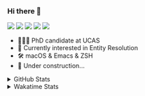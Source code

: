 ### Hi there 👋

[![](https://img.shields.io/badge/-Email-325180?logo=maildotru&logoColor=white&style=flat-square)](mailto:hi@wang.tianshu.me)
[![](https://img.shields.io/badge/-GitHub-black?logo=GitHub&style=flat-square)](https://github.com/tshu-w)
[![](https://img.shields.io/badge/-Telegram-26a5e4?labelColor=fafafa&logo=telegram&style=flat-square)](https://t.me/tshu_w) 
[![](https://img.shields.io/badge/-Twitter-1da1f2?logo=Twitter&logoColor=white&style=flat-square)](https://twitter.com/tshu_w)
[![](https://komarev.com/ghpvc/?username=tshu-w&color=blueviolet&style=flat-square)]()



- 🧑🏻‍🎓 PhD candidate at UCAS
- 🔭 Currently interested in Entity Resolution
- 🛠 macOS & Emacs & ZSH
- 🚧 Under construction...

<details>

<summary>GitHub Stats</summary>

![Tianshu's GitHub stats](https://github-readme-stats.vercel.app/api?username=tshu-w&show_icons=true&theme=buefy&count_private=true)
  
</details>


<details>
  <summary>Wakatime Stats</summary>

  Currently, files accessed by tramp cannot be tracked by wakatime, see https://github.com/wakatime/wakatime-mode/issues/27
  <br>
  
<!--START_SECTION:waka-->
![Code Time](http://img.shields.io/badge/Code%20Time-6%2C286%20hrs%204%20mins-blue)

**I'm an Early 🐤** 

```text
🌞 Morning                196 commits         ████░░░░░░░░░░░░░░░░░░░░░   17.09 % 
🌆 Daytime                542 commits         ████████████░░░░░░░░░░░░░   47.25 % 
🌃 Evening                392 commits         █████████░░░░░░░░░░░░░░░░   34.18 % 
🌙 Night                  17 commits          ░░░░░░░░░░░░░░░░░░░░░░░░░   01.48 % 
```
📅 **I'm Most Productive on Monday** 

```text
Monday                   269 commits         ██████░░░░░░░░░░░░░░░░░░░   23.45 % 
Tuesday                  267 commits         ██████░░░░░░░░░░░░░░░░░░░   23.28 % 
Wednesday                107 commits         ██░░░░░░░░░░░░░░░░░░░░░░░   09.33 % 
Thursday                 96 commits          ██░░░░░░░░░░░░░░░░░░░░░░░   08.37 % 
Friday                   179 commits         ████░░░░░░░░░░░░░░░░░░░░░   15.61 % 
Saturday                 105 commits         ██░░░░░░░░░░░░░░░░░░░░░░░   09.15 % 
Sunday                   124 commits         ███░░░░░░░░░░░░░░░░░░░░░░   10.81 % 
```


📊 **This Week I Spent My Time On** 

```text
💬 Programming Languages: 
sh                       19 hrs 15 mins      █████████████████████████   100.00 % 

🔥 Editors: 
Zsh                      19 hrs 15 mins      █████████████████████████   100.00 % 

🐱‍💻 Projects: 
universal-blocker        14 hrs 19 mins      ███████████████████░░░░░░   74.42 % 
Terminal                 4 hrs 53 mins       ██████░░░░░░░░░░░░░░░░░░░   25.37 % 
JedAIToolkit             2 mins              ░░░░░░░░░░░░░░░░░░░░░░░░░   00.21 % 

💻 Operating System: 
Linux                    14 hrs 48 mins      ███████████████████░░░░░░   76.85 % 
Mac                      4 hrs 27 mins       ██████░░░░░░░░░░░░░░░░░░░   23.15 % 
```

**I Mostly Code in Python** 

```text
Python                   11 repos            ████████████░░░░░░░░░░░░░   50.00 % 
Emacs Lisp               2 repos             ██░░░░░░░░░░░░░░░░░░░░░░░   09.09 % 
TeX                      2 repos             ██░░░░░░░░░░░░░░░░░░░░░░░   09.09 % 
HTML                     2 repos             ██░░░░░░░░░░░░░░░░░░░░░░░   09.09 % 
Jupyter Notebook         1 repo              █░░░░░░░░░░░░░░░░░░░░░░░░   04.55 % 
```




 Last Updated on 01/03/2023 08:05:32 UTC
<!--END_SECTION:waka-->
</details>
